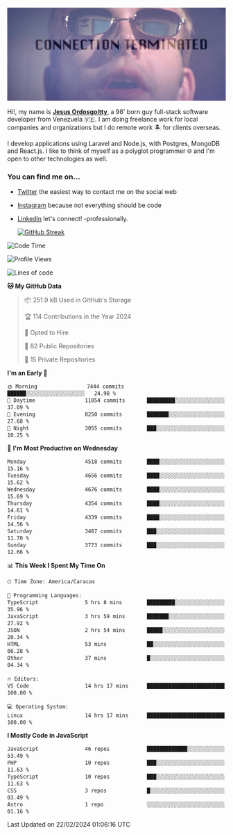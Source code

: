 ![hackers movie reference](./disconnected.jpg)

Hi!, my name is [**Jesus Ordosgoitty**](https://jodaz.dev), a 98' born guy full-stack software developer from Venezuela 🇻🇪. I am doing freelance work for local companies and organizations but I do remote work 🏝️ for clients overseas. 

I develop applications using Laravel and Node.js, with Postgres, MongoDB and React.js. I like to think of myself as a polyglot programmer 🌐 and I'm open to other technologies as well.

### You can find me on...

- [Twitter](https://twitter.com/jodaz_) the easiest way to contact me on the social web
- [Instagram](https://instagram.com/jodaz_) because not everything should be code
- [Linkedin](https://linkedin.com/in/jodaz) let's connect! -professionally.


    [![GitHub Streak](https://streak-stats.demolab.com?user=jodaz&theme=tokyonight)](https://git.io/streak-stats)

<!--START_SECTION:waka-->
![Code Time](http://img.shields.io/badge/Code%20Time-4%2C638%20hrs%2015%20mins-blue)

![Profile Views](http://img.shields.io/badge/Profile%20Views-0-blue)

![Lines of code](https://img.shields.io/badge/From%20Hello%20World%20I%27ve%20Written-83.3%20million%20lines%20of%20code-blue)

**🐱 My GitHub Data** 

> 📦 251.9 kB Used in GitHub's Storage 
 > 
> 🏆 114 Contributions in the Year 2024
 > 
> 💼 Opted to Hire
 > 
> 📜 82 Public Repositories 
 > 
> 🔑 15 Private Repositories 
 > 
**I'm an Early 🐤** 

```text
🌞 Morning                7444 commits        ██████░░░░░░░░░░░░░░░░░░░   24.98 % 
🌆 Daytime                11054 commits       █████████░░░░░░░░░░░░░░░░   37.09 % 
🌃 Evening                8250 commits        ███████░░░░░░░░░░░░░░░░░░   27.68 % 
🌙 Night                  3055 commits        ███░░░░░░░░░░░░░░░░░░░░░░   10.25 % 
```
📅 **I'm Most Productive on Wednesday** 

```text
Monday                   4518 commits        ████░░░░░░░░░░░░░░░░░░░░░   15.16 % 
Tuesday                  4656 commits        ████░░░░░░░░░░░░░░░░░░░░░   15.62 % 
Wednesday                4676 commits        ████░░░░░░░░░░░░░░░░░░░░░   15.69 % 
Thursday                 4354 commits        ████░░░░░░░░░░░░░░░░░░░░░   14.61 % 
Friday                   4339 commits        ████░░░░░░░░░░░░░░░░░░░░░   14.56 % 
Saturday                 3487 commits        ███░░░░░░░░░░░░░░░░░░░░░░   11.70 % 
Sunday                   3773 commits        ███░░░░░░░░░░░░░░░░░░░░░░   12.66 % 
```


📊 **This Week I Spent My Time On** 

```text
🕑︎ Time Zone: America/Caracas

💬 Programming Languages: 
TypeScript               5 hrs 8 mins        █████████░░░░░░░░░░░░░░░░   35.96 % 
JavaScript               3 hrs 59 mins       ███████░░░░░░░░░░░░░░░░░░   27.92 % 
JSON                     2 hrs 54 mins       █████░░░░░░░░░░░░░░░░░░░░   20.34 % 
HTML                     53 mins             ██░░░░░░░░░░░░░░░░░░░░░░░   06.28 % 
Other                    37 mins             █░░░░░░░░░░░░░░░░░░░░░░░░   04.34 % 

🔥 Editors: 
VS Code                  14 hrs 17 mins      █████████████████████████   100.00 % 

💻 Operating System: 
Linux                    14 hrs 17 mins      █████████████████████████   100.00 % 
```

**I Mostly Code in JavaScript** 

```text
JavaScript               46 repos            █████████████░░░░░░░░░░░░   53.49 % 
PHP                      10 repos            ███░░░░░░░░░░░░░░░░░░░░░░   11.63 % 
TypeScript               10 repos            ███░░░░░░░░░░░░░░░░░░░░░░   11.63 % 
CSS                      3 repos             █░░░░░░░░░░░░░░░░░░░░░░░░   03.49 % 
Astro                    1 repo              ░░░░░░░░░░░░░░░░░░░░░░░░░   01.16 % 
```




 Last Updated on 22/02/2024 01:06:16 UTC
<!--END_SECTION:waka-->
